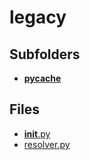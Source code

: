 # legacy

## Subfolders

- [__pycache__](__pycache__)

## Files

- [__init__.py](__init__.py)
- [resolver.py](resolver.py)
